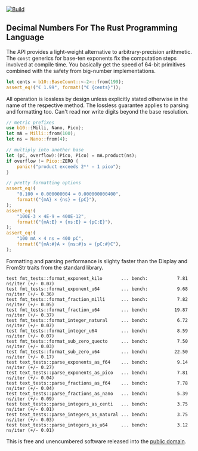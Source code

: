 [![Build](https://github.com/pascaldekloe/b10/actions/workflows/rust.yml/badge.svg)](https://github.com/pascaldekloe/b10/actions/workflows/rust.yml)

## Decimal Numbers For The Rust Programming Language

The API provides a light-weight alternative to arbitrary-precision arithmetic.
The `const` generics for base-ten exponents fix the computation steps involved
at compile time. You basically get the speed of 64-bit primitives combined with
the safety from big-number implementations.

```rust
let cents = b10::BaseCount::<-2>::from(199);
assert_eq!("€ 1.99", format!("€ {cents}"));
```

All operation is lossless by design unless explicitly stated otherwise in the
name of the respective method. The lossless guarantee applies to parsing and
formatting too. Can't read nor write digits beyond the base resolution.

```rust
// metric prefixes
use b10::{Milli, Nano, Pico};
let mA = Milli::from(100);
let ns = Nano::from(4);

// multiply into another base
let (pC, overflow):(Pico, Pico) = mA.product(ns);
if overflow != Pico::ZERO {
    panic!("product exceeds 2⁶⁴ − 1 pico");
}

// pretty formatting options
assert_eq!(
    "0.100 × 0.000000004 = 0.000000000400",
    format!("{mA} × {ns} = {pC}"),
);
assert_eq!(
    "100E-3 × 4E-9 = 400E-12",
    format!("{mA:E} × {ns:E} = {pC:E}"),
);
assert_eq!(
    "100 mA × 4 ns = 400 pC",
    format!("{mA:#}A × {ns:#}s = {pC:#}C"),
);
```

Formatting and parsing performance is slighty faster than the Display and
FromStr traits from the standard library.

```
test fmt_tests::format_exponent_kilo       ... bench:           7.81 ns/iter (+/- 0.07)
test fmt_tests::format_exponent_u64        ... bench:           9.68 ns/iter (+/- 0.36)
test fmt_tests::format_fraction_milli      ... bench:           7.82 ns/iter (+/- 0.05)
test fmt_tests::format_fraction_u64        ... bench:          19.87 ns/iter (+/- 0.37)
test fmt_tests::format_integer_natural     ... bench:           6.72 ns/iter (+/- 0.07)
test fmt_tests::format_integer_u64         ... bench:           8.59 ns/iter (+/- 0.07)
test fmt_tests::format_sub_zero_quecto     ... bench:           7.50 ns/iter (+/- 0.03)
test fmt_tests::format_sub_zero_u64        ... bench:          22.50 ns/iter (+/- 0.17)
test text_tests::parse_exponents_as_f64    ... bench:           9.14 ns/iter (+/- 0.27)
test text_tests::parse_exponents_as_pico   ... bench:           7.81 ns/iter (+/- 0.04)
test text_tests::parse_fractions_as_f64    ... bench:           7.78 ns/iter (+/- 0.04)
test text_tests::parse_fractions_as_nano   ... bench:           5.39 ns/iter (+/- 0.09)
test text_tests::parse_integers_as_centi   ... bench:           3.75 ns/iter (+/- 0.01)
test text_tests::parse_integers_as_natural ... bench:           3.75 ns/iter (+/- 0.03)
test text_tests::parse_integers_as_u64     ... bench:           3.12 ns/iter (+/- 0.01)
```

This is free and unencumbered software released into the
[public domain](https://creativecommons.org/publicdomain/zero/1.0).
